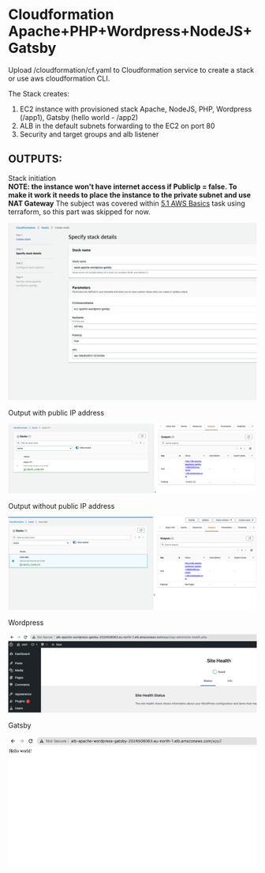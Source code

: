 # Cloudformation Apache+PHP+Wordpress+NodeJS+Gatsby

Upload /cloudformation/cf.yaml to Cloudformation service to create a stack or use aws cloudformation CLI.

The Stack creates:  
1. EC2 instance with provisioned stack Apache, NodeJS, PHP, Wordpress (/app1), Gatsby (hello world - /app2)
2. ALB in the default subnets forwarding to the EC2 on port 80
3. Security and target groups and alb listener

## OUTPUTS:
Stack initiation  
**NOTE: the instance won't have internet access if PublicIp = false. To make it work it needs to place the instance to the private subnet and use NAT Gateway** The subject was covered within [5.1 AWS Basics](https://github.com/imakeeva1qa/devops_training/tree/main/5.1%20AWS%20Basics) task using terraform, so this part was skipped for now.

![](images/1-stack.png)

Output with public IP address  

![](images/2-output.png)

Output without public IP address  

![](images/3-output.png)

Wordpress  

![](images/4-wordpress.png)

Gatsby  

![](images/5-gatsby.png)
